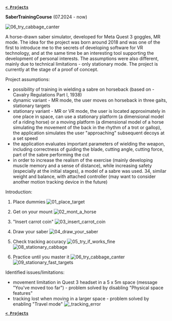 **[`< Projects`](https://codecanter.github.io/portfolio/en/)**

**SaberTrainingCourse** (07.2024 - now)

![06_try_cabbage_canter](https://github.com/user-attachments/assets/ce5fde06-db72-440e-a638-7d9491cb3932)

A horse-drawn saber simulator, developed for Meta Quest 3 goggles, MR mode.
The idea for the project was born around 2018 and was one of the first to introduce me to the secrets of developing software for VR technology, and at the same time be an interesting tool supporting the development of personal interests. The assumptions were also different, mainly due to technical limitations - only stationary mode.
The project is currently at the stage of a proof of concept.

Project assumptions:
- possibility of training in wielding a sabre on horseback (based on - Cavalry Regulations Part I, 1938)
- dynamic variant - MR mode, the user moves on horseback in three gaits, stationary targets
- stationary variant - MR or VR mode, the user is located approximately in one place in space, can use a stationary platform (a dimensional model of a riding horse) or a moving platform (a dimensional model of a horse simulating the movement of the back in the rhythm of a trot or gallop), the application simulates the user "approaching" subsequent decoys at a set speed
- the application evaluates important parameters of wielding the weapon, including correctness of guiding the blade, cutting angle, cutting force, part of the sabre performing the cut
- in order to increase the realism of the exercise (mainly developing muscle memory and a sense of distance), while increasing safety (especially at the initial stages), a model of a sabre was used. 34, similar weight and balance, with attached controller (may want to consider another motion tracking device in the future)

Introduction:
1.  Place dummies
![01_place_target](https://github.com/user-attachments/assets/7a5baa4d-46e6-49f2-b0c8-1f0dd1c0f215)

2.  Get on your mount
![02_mont_a_horse](https://github.com/user-attachments/assets/942f44f6-e050-4387-86e4-b159830ab759)

3.  "Insert carrot coin"
![03_insert_carrot_coin](https://github.com/user-attachments/assets/6462cfb9-95eb-42d6-86de-15b29b6c3662)

4.  Draw your saber
![04_draw_your_saber](https://github.com/user-attachments/assets/ba9fca88-1109-4831-b5ca-c356648aaec3)

5.  Check tracking accuracy
![05_try_if_works_fine](https://github.com/user-attachments/assets/82de50d3-5a88-4f84-b243-f507f7ecd883)   ![08_stationary_cabbage](https://github.com/user-attachments/assets/630014cc-1aae-4734-afa6-295b36722371)

6.  Practice until you master it
![06_try_cabbage_canter](https://github.com/user-attachments/assets/ce5fde06-db72-440e-a638-7d9491cb3932)   ![09_stationary_fast_targets](https://github.com/user-attachments/assets/dd290a78-d265-4835-8b11-6331cfa5a8d0)

Identified issues/limitations:
- movement limitation in Quest 3 headset in a 5 x 5m space (message "You've moved too far") - problem solved by disabling "Physical space features"
- tracking lost when moving in a larger space - problem solved by enabling "Travel mode"
![_tracking_error](https://github.com/user-attachments/assets/eef501c6-4e5c-4d55-990d-197a521c7aaa)

**[`< Projects`](https://codecanter.github.io/portfolio/en/)**
